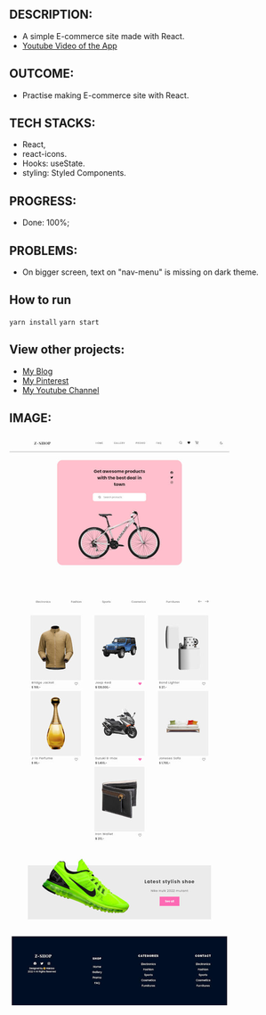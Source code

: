 ## DESCRIPTION:
- A simple E-commerce site made with React.
- [Youtube Video of the App](https://youtu.be/HvuW9dxYcVg)

## OUTCOME:
- Practise making E-commerce site with React.

## TECH STACKS:
- React,
- react-icons.
- Hooks: useState.
- styling: Styled Components.

## PROGRESS:
- Done: 100%;

## PROBLEMS:
- On bigger screen, text on "nav-menu" is missing on dark theme.

## How to run
`yarn install`
`yarn start`


## View other projects:
- [My Blog](https://dev.to/marizoo)
- [My Pinterest](https://pin.it/16vGwjy)
- [My Youtube Channel](https://www.youtube.com/channel/UCfkbnM9WvHD3mjecBiGHCBQ/playlists)


## IMAGE:
![Screenshot of the App](./src/screenshots/60-reactUI-zshop-600.jpg)